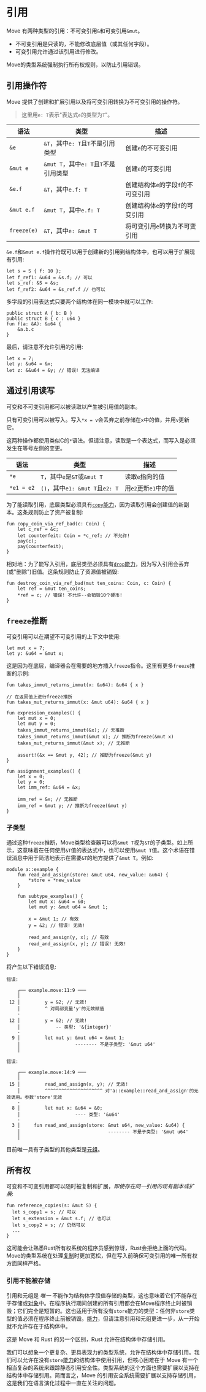 # 引用

Move 有两种类型的引用：不可变引用`&`和可变引用`&mut`。
- 不可变引用是只读的，不能修改底层值（或其任何字段）。
- 可变引用允许通过该引用进行修改。

Move的类型系统强制执行所有权规则，以防止引用错误。

## 引用操作符

Move 提供了创建和扩展引用以及将可变引用转换为不可变引用的操作符。
> 这里用`e: T`表示"表达式`e`的类型为`T`"。

| 语法        | 类型                                   | 描述                           |
| ----------- | -------------------------------------- | ------------------------------ |
| `&e`        | `&T`，其中`e: T`且`T`不是引用类型       | 创建`e`的不可变引用            |
| `&mut e`    | `&mut T`，其中`e: T`且`T`不是引用类型   | 创建`e`的可变引用              |
| `&e.f`      | `&T`，其中`e.f: T`                      | 创建结构体`e`的字段`f`的不可变引用 |
| `&mut e.f`  | `&mut T`，其中`e.f: T`                  | 创建结构体`e`的字段`f`的可变引用 |
| `freeze(e)` | `&T`，其中`e: &mut T`                   | 将可变引用`e`转换为不可变引用  |

`&e.f`和`&mut e.f`操作符既可以用于创建新的引用到结构体中，也可以用于扩展现有引用:

```move
let s = S { f: 10 };
let f_ref1: &u64 = &s.f; // 可以
let s_ref: &S = &s;
let f_ref2: &u64 = &s_ref.f // 也可以
```

多字段的引用表达式只要两个结构体在同一模块中就可以工作:

```move
public struct A { b: B }
public struct B { c : u64 }
fun f(a: &A): &u64 {
    &a.b.c
}
```

最后，请注意不允许引用的引用:

```move
let x = 7;
let y: &u64 = &x;
let z: &&u64 = &y; // 错误! 无法编译
```

## 通过引用读写

可变和不可变引用都可以被读取以产生被引用值的副本。

只有可变引用可以被写入。写入`*x = v`会丢弃之前存储在`x`中的值，并用`v`更新它。

这两种操作都使用类似C的`*`语法。但请注意，读取是一个表达式，而写入是必须发生在等号左侧的变更。

| 语法       | 类型                                | 描述                   |
| ---------- | ----------------------------------- | ---------------------- |
| `*e`       | `T`，其中`e`是`&T`或`&mut T`         | 读取`e`指向的值        |
| `*e1 = e2` | `()`，其中`e1: &mut T`且`e2: T`      | 用`e2`更新`e1`中的值   |

为了能读取引用，底层类型必须具有[`copy`能力](../abilities.md)，因为读取引用会创建值的新副本。这条规则防止了资产被复制:

```move
fun copy_coin_via_ref_bad(c: Coin) {
    let c_ref = &c;
    let counterfeit: Coin = *c_ref; // 不允许!
    pay(c);
    pay(counterfeit);
}
```

相对地：为了能写入引用，底层类型必须具有[`drop`能力](../abilities.md)，因为写入引用会丢弃(或"删除")旧值。这条规则防止了资源值被销毁:

```move=
fun destroy_coin_via_ref_bad(mut ten_coins: Coin, c: Coin) {
    let ref = &mut ten_coins;
    *ref = c; // 错误! 不允许--会销毁10个硬币!
}
```

## `freeze`推断

可变引用可以在期望不可变引用的上下文中使用:

```move
let mut x = 7;
let y: &u64 = &mut x;
```

这是因为在底层，编译器会在需要的地方插入`freeze`指令。这里有更多`freeze`推断的示例:

```move
fun takes_immut_returns_immut(x: &u64): &u64 { x }

// 在返回值上进行freeze推断
fun takes_mut_returns_immut(x: &mut u64): &u64 { x }

fun expression_examples() {
    let mut x = 0;
    let mut y = 0;
    takes_immut_returns_immut(&x); // 无推断
    takes_immut_returns_immut(&mut x); // 推断为freeze(&mut x)
    takes_mut_returns_immut(&mut x); // 无推断

    assert!(&x == &mut y, 42); // 推断为freeze(&mut y)
}

fun assignment_examples() {
    let x = 0;
    let y = 0;
    let imm_ref: &u64 = &x;

    imm_ref = &x; // 无推断
    imm_ref = &mut y; // 推断为freeze(&mut y)
}
```

### 子类型

通过这种`freeze`推断，Move类型检查器可以将`&mut T`视为`&T`的子类型。如上所示，这意味着在任何使用`&T`值的表达式中，也可以使用`&mut T`值。这个术语在错误消息中用于简洁地表示在需要`&T`的地方提供了`&mut T`。例如:

```move
module a::example {
    fun read_and_assign(store: &mut u64, new_value: &u64) {
        *store = *new_value
    }

    fun subtype_examples() {
        let mut x: &u64 = &0;
        let mut y: &mut u64 = &mut 1;

        x = &mut 1; // 有效
        y = &2; // 错误! 无效!

        read_and_assign(y, x); // 有效
        read_and_assign(x, y); // 错误! 无效!
    }
}
```

将产生以下错误消息:

```text
错误:

    ┌── example.move:11:9 ───
    │
 12 │         y = &2; // 无效!
    │         ^ 对局部变量'y'的无效赋值
    ·
 12 │         y = &2; // 无效!
    │             -- 类型: '&{integer}'
    ·
  9 │         let mut y: &mut u64 = &mut 1;
    │                    -------- 不是子类型: '&mut u64'
    │

错误:

    ┌── example.move:14:9 ───
    │
 15 │         read_and_assign(x, y); // 无效!
    │         ^^^^^^^^^^^^^^^^^^^^^ 对'a::example::read_and_assign'的无效调用。参数'store'无效
    ·
  8 │         let mut x: &u64 = &0;
    │                    ---- 类型: '&u64'
    ·
  3 │     fun read_and_assign(store: &mut u64, new_value: &u64) {
    │                                -------- 不是子类型: '&mut u64'
    │
```

目前唯一具有子类型的其他类型是[元组](./tuples.md)。

## 所有权

可变和不可变引用都可以随时被复制和扩展，_即使存在同一引用的现有副本或扩展_:

```move
fun reference_copies(s: &mut S) {
  let s_copy1 = s; // 可以
  let s_extension = &mut s.f; // 也可以
  let s_copy2 = s; // 仍然可以
  ...
}
```

这可能会让熟悉Rust所有权系统的程序员感到惊讶，Rust会拒绝上面的代码。Move的类型系统在处理[复制](../variables.md#move-and-copy)时更加宽松，但在写入前确保可变引用的唯一所有权方面同样严格。

### 引用不能被存储

引用和元组是 _唯一_ 不能作为结构体字段值存储的类型，这也意味着它们不能存在于存储或[对象](../abilities/object.md)中。在程序执行期间创建的所有引用都会在Move程序终止时被销毁；它们完全是短暂的。这也适用于所有没有`store`能力的类型：任何非`store`类型的值必须在程序终止前被销毁。[能力](../abilities.md)，但请注意引用和元组更进一步，从一开始就不允许存在于结构体中。

这是 Move 和 Rust 的另一个区别，Rust 允许在结构体中存储引用。

我们可以想象一个更复杂、更具表现力的类型系统，允许在结构体中存储引用。我们可以允许在没有`store`[能力](../abilities.md)的结构体中使用引用，但核心困难在于 Move 有一个相当复杂的系统来跟踪静态引用安全性。类型系统的这个方面也需要扩展以支持在结构体中存储引用。简而言之，Move 的引用安全系统需要扩展以支持存储引用，这是我们在语言演化过程中一直在关注的问题。

<!-- TODO 实际记录借用规则的草图 -->